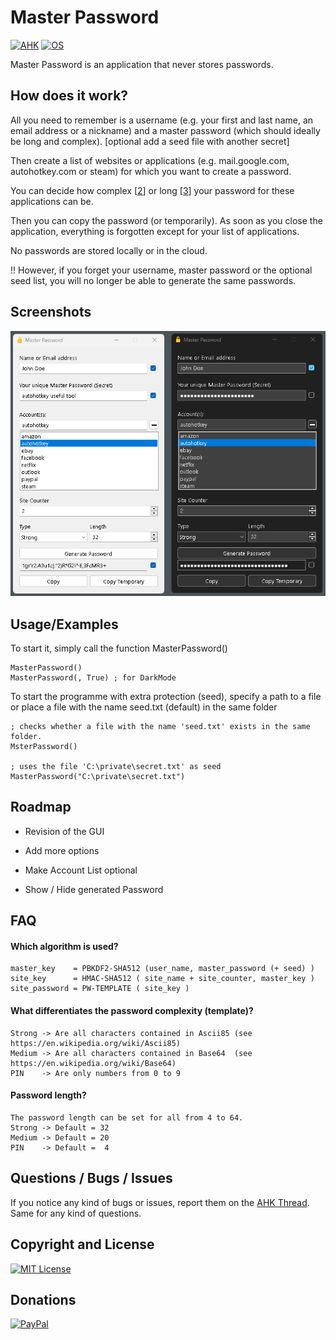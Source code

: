 # Master Password
[![AHK](https://img.shields.io/badge/ahk-2.0.2-C3D69B.svg?style=flat-square)]()
[![OS](https://img.shields.io/badge/os-windows-C3D69B.svg?style=flat-square)]()

Master Password is an application that never stores passwords.


## How does it work?

All you need to remember is a username (e.g. your first and last name, an email address or a nickname) and a master password (which should ideally be long and complex). [optional add a seed file with another secret]

Then create a list of websites or applications (e.g. mail.google.com, autohotkey.com or steam) for which you want to create a password.

You can decide how complex [[2](#what-differentiates-the-password-complexity-tamplate)] or long [[3](#password-length)] your password for these applications can be.

Then you can copy the password (or temporarily). As soon as you close the application, everything is forgotten except for your list of applications.

No passwords are stored locally or in the cloud.


:bangbang: However, if you forget your username, master password or the optional seed list, you will no longer be able to generate the same passwords.


## Screenshots

![MasterPassword](img/MasterPassword.png)


## Usage/Examples

To start it, simply call the function MasterPassword()
```autohotkey
MasterPassword()
MasterPassword(, True) ; for DarkMode
```

To start the programme with extra protection (seed), specify a path to a file or place a file with the name seed.txt (default) in the same folder
```autohotkey
; checks whether a file with the name 'seed.txt' exists in the same folder.
MsterPassword()

; uses the file 'C:\private\secret.txt' as seed
MasterPassword("C:\private\secret.txt")
```


## Roadmap

- Revision of the GUI

- Add more options

- Make Account List optional

- Show / Hide generated Password


## FAQ

#### Which algorithm is used?

```
master_key    = PBKDF2-SHA512 (user_name, master_password (+ seed) )
site_key      = HMAC-SHA512 ( site_name + site_counter, master_key )
site_password = PW-TEMPLATE ( site_key )
```

#### What differentiates the password complexity (template)?

```
Strong -> Are all characters contained in Ascii85 (see https://en.wikipedia.org/wiki/Ascii85)
Medium -> Are all characters contained in Base64  (see https://en.wikipedia.org/wiki/Base64)
PIN    -> Are only numbers from 0 to 9
```

#### Password length?

```
The password length can be set for all from 4 to 64.
Strong -> Default = 32
Medium -> Default = 20
PIN    -> Default =  4
```


## Questions / Bugs / Issues
If you notice any kind of bugs or issues, report them on the [AHK Thread](https://www.autohotkey.com/boards/viewtopic.php?t=115925). Same for any kind of questions.


## Copyright and License
[![MIT License](https://img.shields.io/github/license/jNizM/master-password.svg?style=flat-square&color=C3D69B)](LICENSE)


## Donations
[![PayPal](https://img.shields.io/badge/paypal-donate-B2A2C7.svg?style=flat-square)](https://www.paypal.me/smithz)